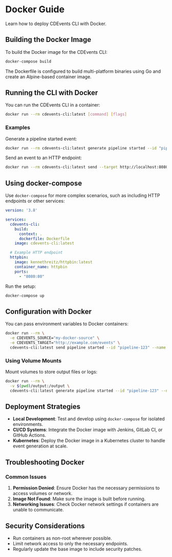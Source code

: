 # Docker Guide

Learn how to deploy CDEvents CLI with Docker.

## Building the Docker Image

To build the Docker image for the CDEvents CLI:

```bash
docker-compose build
```

The Dockerfile is configured to build multi-platform binaries using Go and create an Alpine-based container image.

## Running the CLI with Docker

You can run the CDEvents CLI in a container:

```bash
docker run --rm cdevents-cli:latest [command] [flags]
```

### Examples

Generate a pipeline started event:

```bash
docker run --rm cdevents-cli:latest generate pipeline started --id "pipeline-123" --name "my-pipeline"
```

Send an event to an HTTP endpoint:

```bash
docker run --rm cdevents-cli:latest send --target http://localhost:8080/events pipeline started --id "pipeline-123" --name "my-pipeline"
```

## Using docker-compose

Use `docker-compose` for more complex scenarios, such as including HTTP endpoints or other services:

```yaml
version: '3.8'

services:
  cdevents-cli:
    build:
      context: .
      dockerfile: Dockerfile
    image: cdevents-cli:latest

  # Example HTTP endpoint
  httpbin:
    image: kennethreitz/httpbin:latest
    container_name: httpbin
    ports:
      - "8080:80"
```

Run the setup:

```bash
docker-compose up
```

## Configuration with Docker

You can pass environment variables to Docker containers:

```bash
docker run --rm \
  -e CDEVENTS_SOURCE="my-docker-source" \
  -e CDEVENTS_TARGET="http://example.com/events" \
  cdevents-cli:latest send pipeline started --id "pipeline-123" --name "my-pipeline"
```

### Using Volume Mounts

Mount volumes to store output files or logs:

```bash
docker run --rm \
  -v $(pwd)/output:/output \
  cdevents-cli:latest generate pipeline started --id "pipeline-123" --name "my-pipeline" --output file:///output/event.json
```

## Deployment Strategies

- **Local Development**: Test and develop using `docker-compose` for isolated environments.
- **CI/CD Systems**: Integrate the Docker image with Jenkins, GitLab CI, or GitHub Actions.
- **Kubernetes**: Deploy the Docker image in a Kubernetes cluster to handle event generation at scale.

## Troubleshooting Docker

### Common Issues

1. **Permission Denied**: Ensure Docker has the necessary permissions to access volumes or network.
2. **Image Not Found**: Make sure the image is built before running.
3. **Networking Issues**: Check Docker network settings if containers are unable to communicate.

## Security Considerations

- Run containers as non-root wherever possible.
- Limit network access to only the necessary endpoints.
- Regularly update the base image to include security patches.

